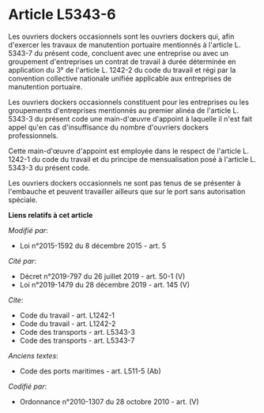 # Article L5343-6

Les ouvriers dockers occasionnels sont les ouvriers dockers qui, afin d'exercer les travaux de manutention portuaire
mentionnés à l'article L. 5343-7 du présent code, concluent avec une entreprise ou avec un groupement d'entreprises un
contrat de travail à durée déterminée en application du 3° de l'article L. 1242-2 du code du travail et régi par la
convention collective nationale unifiée applicable aux entreprises de manutention portuaire. 

Les ouvriers dockers occasionnels constituent pour les entreprises ou les groupements d'entreprises mentionnés au premier
alinéa de l'article L. 5343-3 du présent code une main-d'œuvre d'appoint à laquelle il n'est fait appel qu'en cas
d'insuffisance du nombre d'ouvriers dockers professionnels. 

Cette main-d'œuvre d'appoint est employée dans le respect de l'article L. 1242-1 du code du travail et du principe de
mensualisation posé à l'article L. 5343-3 du présent code. 

Les ouvriers dockers occasionnels ne sont pas tenus de se présenter à l'embauche et peuvent travailler ailleurs que sur le
port sans autorisation spéciale.

**Liens relatifs à cet article**

_Modifié par_:

  - Loi n°2015-1592 du 8 décembre 2015 - art. 5

_Cité par_:

  - Décret n°2019-797 du 26 juillet 2019 - art. 50-1 (V)
  - Loi n°2019-1479 du 28 décembre 2019 - art. 145 (V)

_Cite_:

  - Code du travail - art. L1242-1
  - Code du travail - art. L1242-2
  - Code des transports - art. L5343-3
  - Code des transports - art. L5343-7

_Anciens textes_:

  - Code des ports maritimes - art. L511-5 (Ab)

_Codifié par_:

  - Ordonnance n°2010-1307 du 28 octobre 2010 - art. (V)
